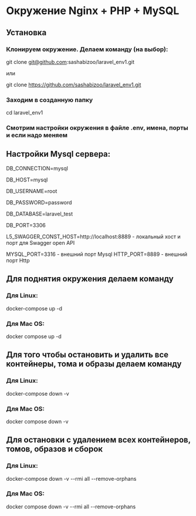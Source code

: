 # Окружение Nginx + PHP + MySQL

## Установка

### Клонируем окружение. Делаем команду (на выбор):

git clone git@github.com:sashabizoo/laravel_env1.git  

или 

git clone https://github.com/sashabizoo/laravel_env1.git

### Заходим в созданную папку

cd laravel_env1

### Смотрим настройки окружения в файле .env, имена, порты и если надо меняем

## Настройки Mysql сервера:

DB_CONNECTION=mysql

DB_HOST=mysql

DB_USERNAME=root

DB_PASSWORD=password

DB_DATABASE=laravel_test

DB_PORT=3306

L5_SWAGGER_CONST_HOST=http://localhost:8889 - локальный хост и порт для Swagger open API

MYSQL_PORT=3316 - внешний порт Mysql
HTTP_PORT=8889 - внешний порт Http

## Для поднятия окружения делаем команду

### Для Linux:

docker-compose up -d

### Для Mac OS: 

docker compose up -d

## Для того чтобы остановить и удалить все контейнеры, тома и образы делаем команду

### Для Linux: 

docker-compose down -v

### Для Mac OS: 

docker compose down -v

## Для остановки с удалением всех контейнеров, томов, образов и сборок

### Для Linux: 

docker-compose down -v --rmi all --remove-orphans

### Для Mac OS: 

docker compose down -v --rmi all --remove-orphans
